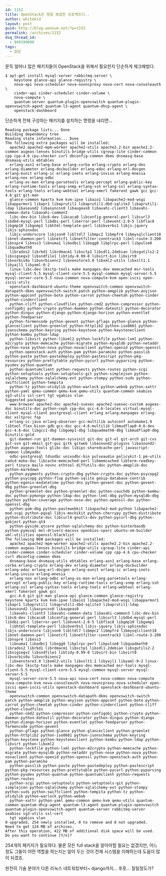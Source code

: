 ```yaml
---
id: 1152
title: OpenStack은 정말 복잡한 프로젝트다..
author: whitekid
layout: post
guid: http://blog.woosum.net/?p=1152
permalink: /archives/1152
dsq_thread_id:
  - 949199600
tags:
  - 잡담
---
```

문득 얼마나 많은 패키지들이 OpenStack을 위해서 필요한지 단순하게 체크해밨다.

    $ apt-get install mysql-server rabbitmq-server \
        keystone glance-api glance-registry \
        nova-api nova-scheduler nova-novncproxy nova-cert nova-consoleauth \
        cinder-api cinder-scheduler cinder-volume \
        nova-compute \
        quantum-server quantum-plugin-openvswitch quantum-plugin-openvswitch-agent quantum-l3-agent quantum-dhcp-agent \
        openstack-dashboard

단순하게 전체 구성하는 패키지를 설치하는 명령을 내리면...

    Reading package lists... Done
    Building dependency tree
    Reading state information... Done
    The following extra packages will be installed:
      apache2 apache2-mpm-worker apache2-utils apache2.2-bin apache2.2-common augeas-lenses binutils bridge-utils cgroup-lite cinder-common cpp cpp-4.6 cpu-checker curl dbconfig-common dkms dnsmasq-base dnsmasq-utils ebtables
      erlang-asn1 erlang-base erlang-corba erlang-crypto erlang-dev erlang-diameter erlang-docbuilder erlang-edoc erlang-erl-docgen erlang-eunit erlang-ic erlang-inets erlang-inviso erlang-mnesia erlang-nox erlang-odbc
      erlang-os-mon erlang-parsetools erlang-percept erlang-public-key erlang-runtime-tools erlang-snmp erlang-ssh erlang-ssl erlang-syntax-tools erlang-tools erlang-webtool erlang-xmerl fakeroot gawk gcc gcc-4.6 git git-man
      glance-common kpartx kvm kvm-ipxe libaio1 libapache2-mod-wsgi libapparmor1 libapr1 libaprutil1 libaprutil1-dbd-sqlite3 libaprutil1-ldap libasound2 libasyncns0 libaugeas0 libavahi-client3 libavahi-common-data libavahi-common3
      libc-dev-bin libc6-dev libcaca0 libconfig-general-perl libcurl3 libdbd-mysql-perl libdbi-perl liberror-perl libevent-2.0-5 libflac8 libgmp10 libgomp1 libhtml-template-perl libibverbs1 libjs-jquery libjs-sphinxdoc
      libjs-underscore libjson0 libltdl7 libmpc2 libmpfr4 libmysqlclient18 libnet-daemon-perl libnetcf1 libnetfilter-conntrack3 libnl-route-3-200 libnspr4 libnss3 libnuma1 libodbc1 libogg0 libplrpc-perl libpulse0 libquadmath0
      librados2 librbd1 librdmacm1 libsctp1 libsdl1.2debian libsgutils2-2 libsigsegv2 libsndfile1 libtidy-0.99-0 libvirt-bin libvirt0 libvorbis0a libvorbisenc2 libxenstore3.0 libxml2-utils libxslt1.1 libyajl1 libyaml-0-2
      linux-libc-dev lksctp-tools make manpages-dev memcached msr-tools mysql-client-5.5 mysql-client-core-5.5 mysql-common mysql-server-5.5 mysql-server-core-5.5 nova-common nova-compute-kvm open-iscsi open-iscsi-utils
      openstack-dashboard-ubuntu-theme openvswitch-common openvswitch-datapath-dkms openvswitch-switch patch python-amqplib python-anyjson python-appconf python-boto python-carrot python-cheetah python-cinder python-cinderclient
      python-cliff python-cloudfiles python-cmd2 python-compressor python-configobj python-crypto python-daemon python-dateutil python-decorator python-dingus python-django python-django-horizon python-eventlet python-feedparser
      python-formencode python-gevent python-gflags python-glance python-glanceclient python-greenlet python-httplib2 python-iso8601 python-jsonschema python-keyring python-keystone python-keystoneclient python-kombu python-ldap
      python-libvirt python-libxml2 python-lockfile python-lxml python-m2crypto python-memcache python-migrate python-mysqldb python-netaddr python-nose python-nova python-novaclient python-openid python-openssl
      python-openstack-auth python-pam python-paramiko python-passlib python-paste python-pastedeploy python-pastescript python-pkg-resources python-prettytable python-pycurl python-pyparsing python-pyudev python-quantum
      python-quantumclient python-requests python-routes python-scgi python-setuptools python-setuptools-git python-simplejson python-sqlalchemy python-sqlalchemy-ext python-stompy python-suds python-swiftclient python-tempita
      python-tz python-utidylib python-warlock python-webob python-xattr python-yaml qemu-common qemu-kvm qemu-utils quantum-common seabios sg3-utils ssl-cert tgt vgabios vlan
    Suggested packages:
      www-browser apache2-doc apache2-suexec apache2-suexec-custom augeas-doc binutils-doc python-ceph cpp-doc gcc-4.6-locales virtual-mysql-client mysql-client postgresql-client erlang erlang-manpages erlang-doc xsltproc fop
      erlang-ic-java erlang-observer gcc-multilib autoconf automake1.9 libtool flex bison gdb gcc-doc gcc-4.6-multilib libmudflap0-4.6-dev gcc-4.6-doc libgcc1-dbg libgomp1-dbg libquadmath0-dbg libmudflap0-dbg binutils-gold
      git-daemon-run git-daemon-sysvinit git-doc git-el git-arch git-cvs git-svn git-email git-gui gitk gitweb libasound2-plugins libasound2-python augeas-tools glibc-doc libipc-sharedcache-perl javascript-common libmyodbc
      odbc-postgresql tdsodbc unixodbc-bin pulseaudio policykit-1 pm-utils radvd make-doc libcache-memcached-perl libmemcached libterm-readkey-perl tinyca mailx novnc ethtool diffutils-doc python-amqplib-doc python-markdown
      python-pygments python-crypto-dbg python-crypto-doc python-psycopg2 python-psycopg python-flup python-sqlite geoip-database-contrib python-egenix-mxdatetime python-dns python-gevent-doc python-gevent-dbg python-greenlet-dbg
      python-greenlet-dev python-greenlet-doc python-couchdb python-kombu-doc python-pymongo python-ldap-doc python-lxml-dbg python-mysqldb-dbg ipython python-coverage python-nose-doc python-openssl-doc python-openssl-dbg
      python-pam-dbg python-pastewebkit libapache2-mod-python libapache2-mod-scgi python-pgsql libjs-mochikit python-cherrypy python-distribute python-distribute-doc libcurl4-gnutls-dev python-pycurl-dbg python-gobject python-qt4
      python-pyside.qtcore python-sqlalchemy-doc python-kinterbasdb python-pymssql mol-drivers-macosx openbios-sparc ubuntu-vm-builder uml-utilities openssl-blacklist
    The following NEW packages will be installed:
      apache2 apache2-mpm-worker apache2-utils apache2.2-bin apache2.2-common augeas-lenses binutils bridge-utils cgroup-lite cinder-api cinder-common cinder-scheduler cinder-volume cpp cpp-4.6 cpu-checker curl dbconfig-common dkms
      dnsmasq-base dnsmasq-utils ebtables erlang-asn1 erlang-base erlang-corba erlang-crypto erlang-dev erlang-diameter erlang-docbuilder erlang-edoc erlang-erl-docgen erlang-eunit erlang-ic erlang-inets erlang-inviso erlang-mnesia
      erlang-nox erlang-odbc erlang-os-mon erlang-parsetools erlang-percept erlang-public-key erlang-runtime-tools erlang-snmp erlang-ssh erlang-ssl erlang-syntax-tools erlang-tools erlang-webtool erlang-xmerl fakeroot gawk gcc
      gcc-4.6 git git-man glance-api glance-common glance-registry keystone kpartx kvm kvm-ipxe libaio1 libapache2-mod-wsgi libapparmor1 libapr1 libaprutil1 libaprutil1-dbd-sqlite3 libaprutil1-ldap libasound2 libasyncns0 libaugeas0
      libavahi-client3 libavahi-common-data libavahi-common3 libc-dev-bin libc6-dev libcaca0 libconfig-general-perl libcurl3 libdbd-mysql-perl libdbi-perl liberror-perl libevent-2.0-5 libflac8 libgmp10 libgomp1
      libhtml-template-perl libibverbs1 libjs-jquery libjs-sphinxdoc libjs-underscore libjson0 libltdl7 libmpc2 libmpfr4 libmysqlclient18 libnet-daemon-perl libnetcf1 libnetfilter-conntrack3 libnl-route-3-200 libnspr4 libnss3
      libnuma1 libodbc1 libogg0 libplrpc-perl libpulse0 libquadmath0 librados2 librbd1 librdmacm1 libsctp1 libsdl1.2debian libsgutils2-2 libsigsegv2 libsndfile1 libtidy-0.99-0 libvirt-bin libvirt0 libvorbis0a libvorbisenc2
      libxenstore3.0 libxml2-utils libxslt1.1 libyajl1 libyaml-0-2 linux-libc-dev lksctp-tools make manpages-dev memcached msr-tools mysql-client-5.5 mysql-client-core-5.5 mysql-common mysql-server mysql-server-5.5
      mysql-server-core-5.5 nova-api nova-cert nova-common nova-compute nova-compute-kvm nova-consoleauth nova-novncproxy nova-scheduler open-iscsi open-iscsi-utils openstack-dashboard openstack-dashboard-ubuntu-theme
      openvswitch-common openvswitch-datapath-dkms openvswitch-switch patch python-amqplib python-anyjson python-appconf python-boto python-carrot python-cheetah python-cinder python-cinderclient python-cliff python-cloudfiles
      python-cmd2 python-compressor python-configobj python-crypto python-daemon python-dateutil python-decorator python-dingus python-django python-django-horizon python-eventlet python-feedparser python-formencode python-gevent
      python-gflags python-glance python-glanceclient python-greenlet python-httplib2 python-iso8601 python-jsonschema python-keyring python-keystone python-keystoneclient python-kombu python-ldap python-libvirt python-libxml2
      python-lockfile python-lxml python-m2crypto python-memcache python-migrate python-mysqldb python-netaddr python-nose python-nova python-novaclient python-openid python-openssl python-openstack-auth python-pam python-paramiko
      python-passlib python-paste python-pastedeploy python-pastescript python-pkg-resources python-prettytable python-pycurl python-pyparsing python-pyudev python-quantum python-quantumclient python-requests python-routes
      python-scgi python-setuptools python-setuptools-git python-simplejson python-sqlalchemy python-sqlalchemy-ext python-stompy python-suds python-swiftclient python-tempita python-tz python-utidylib python-warlock python-webob
      python-xattr python-yaml qemu-common qemu-kvm qemu-utils quantum-common quantum-dhcp-agent quantum-l3-agent quantum-plugin-openvswitch quantum-plugin-openvswitch-agent quantum-server rabbitmq-server seabios sg3-utils ssl-cert
      tgt vgabios vlan
    0 upgraded, 254 newly installed, 0 to remove and 0 not upgraded.
    Need to get 124 MB of archives.
    After this operation, 422 MB of additional disk space will be used.
    Do you want to continue [Y/n]?

254개의 패키지가 필요하다. 물론 모든 full stack을 알아야할 필요는 없겠지만, 어느 정도 그들이 어떤 역할을 하는지는 알아 두는 것이 전체 시스템을 이해하는데 도움이 많이 되겠죠.

완전히 기술 분야가 다른 리눅스 네트워킹부터~ django까지... 후훗... 질릴정도가?